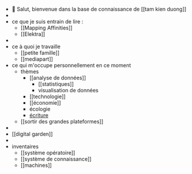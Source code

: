 - 👋 Salut, bienvenue dans la base de connaissance de [[tam kien duong]]
-
- ce que je suis entrain de lire :
	- [[Mapping Affinities]]
	- [[Elektra]]
-
- ce à quoi je travaille
	- [[petite famille]]
	- [[mediapart]]
- ce qui m'occupe personnellement en ce moment
	- thèmes
		- [[analyse de données]]
			- [[statistiques]]
			- visualisation de données
		- [[technologie]]
		- [[économie]]
		- écologie
		- [écriture]([[écrire]])
	- [[sortir des grandes plateformes]]
-
- [[digital garden]]
-
- inventaires
	- [[système opératoire]]
	- [[système de connaissance]]
	- [[machines]]